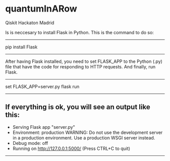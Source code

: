 # quantumInARow
Qiskit Hackaton Madrid

Is is neccesary to install Flask in Python.
This is the command to do so:
********************
pip install Flask
********************

After having Flask installed, you need to set FLASK_APP to the Python (.py) file that have the code for responding to HTTP requests.
And finally, run Flask.

*************************
set FLASK_APP=server.py
flask run
*************************

If everything is ok, you will see an output like this:
-----------------------------------------------------------------------------
 * Serving Flask app "server.py"
 * Environment: production
   WARNING: Do not use the development server in a production environment.
   Use a production WSGI server instead.
 * Debug mode: off
 * Running on http://127.0.0.1:5000/ (Press CTRL+C to quit)
 -----------------------------------------------------------------------------
